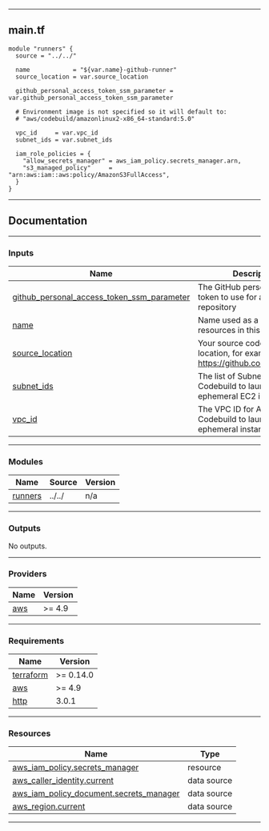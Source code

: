 <!-- BEGIN_TF_DOCS -->
----
## main.tf
```hcl
module "runners" {
  source = "../../"

  name            = "${var.name}-github-runner"
  source_location = var.source_location

  github_personal_access_token_ssm_parameter = var.github_personal_access_token_ssm_parameter

  # Environment image is not specified so it will default to:
  # "aws/codebuild/amazonlinux2-x86_64-standard:5.0"

  vpc_id     = var.vpc_id
  subnet_ids = var.subnet_ids

  iam_role_policies = {
    "allow_secrets_manager" = aws_iam_policy.secrets_manager.arn,
    "s3_managed_policy"     = "arn:aws:iam::aws:policy/AmazonS3FullAccess",
  }
}
```
----

## Documentation

----
### Inputs

| Name | Description | Type | Default | Required |
|------|-------------|------|---------|:--------:|
| <a name="input_github_personal_access_token_ssm_parameter"></a> [github\_personal\_access\_token\_ssm\_parameter](#input\_github\_personal\_access\_token\_ssm\_parameter) | The GitHub personal access token to use for accessing the repository | `string` | n/a | yes |
| <a name="input_name"></a> [name](#input\_name) | Name used as a prefix for all resources in this module | `string` | n/a | yes |
| <a name="input_source_location"></a> [source\_location](#input\_source\_location) | Your source code repo location, for example https://github.com/my/repo.git | `string` | n/a | yes |
| <a name="input_subnet_ids"></a> [subnet\_ids](#input\_subnet\_ids) | The list of Subnet IDs for AWS Codebuild to launch ephemeral EC2 instances in. | `list(string)` | n/a | yes |
| <a name="input_vpc_id"></a> [vpc\_id](#input\_vpc\_id) | The VPC ID for AWS Codebuild to launch ephemeral instances in. | `string` | n/a | yes |

----
### Modules

| Name | Source | Version |
|------|--------|---------|
| <a name="module_runners"></a> [runners](#module\_runners) | ../../ | n/a |

----
### Outputs

No outputs.

----
### Providers

| Name | Version |
|------|---------|
| <a name="provider_aws"></a> [aws](#provider\_aws) | >= 4.9 |

----
### Requirements

| Name | Version |
|------|---------|
| <a name="requirement_terraform"></a> [terraform](#requirement\_terraform) | >= 0.14.0 |
| <a name="requirement_aws"></a> [aws](#requirement\_aws) | >= 4.9 |
| <a name="requirement_http"></a> [http](#requirement\_http) | 3.0.1 |

----
### Resources

| Name | Type |
|------|------|
| [aws_iam_policy.secrets_manager](https://registry.terraform.io/providers/hashicorp/aws/latest/docs/resources/iam_policy) | resource |
| [aws_caller_identity.current](https://registry.terraform.io/providers/hashicorp/aws/latest/docs/data-sources/caller_identity) | data source |
| [aws_iam_policy_document.secrets_manager](https://registry.terraform.io/providers/hashicorp/aws/latest/docs/data-sources/iam_policy_document) | data source |
| [aws_region.current](https://registry.terraform.io/providers/hashicorp/aws/latest/docs/data-sources/region) | data source |

----
<!-- END_TF_DOCS -->
